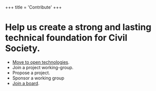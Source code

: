 +++
title = 'Contribute'
+++

# Help us create a strong and lasting technical foundation for Civil Society.

- [Move to open technologies](/learning/getting_started).
- Join a project working-group.
- Propose a project.
- Sponsor a working group
- [Join a board](/projects/governance).

